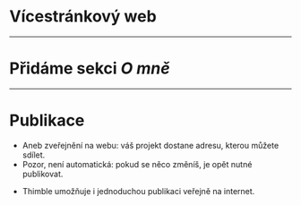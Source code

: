 <!-- .slide: data-state="c-slide-inter" -->

# Vícestránkový web

----

<!-- .slide: data-state="c-slide-task" -->

# Přidáme sekci _O mně_

----

# Publikace

* Aneb zveřejnění na webu: váš projekt dostane adresu, kterou můžete sdílet.
* Pozor, není automatická: pokud se něco změníš, je opět nutné publikovat.

>>>
* Thimble umožňuje i jednoduchou publikaci veřejně na internet.
